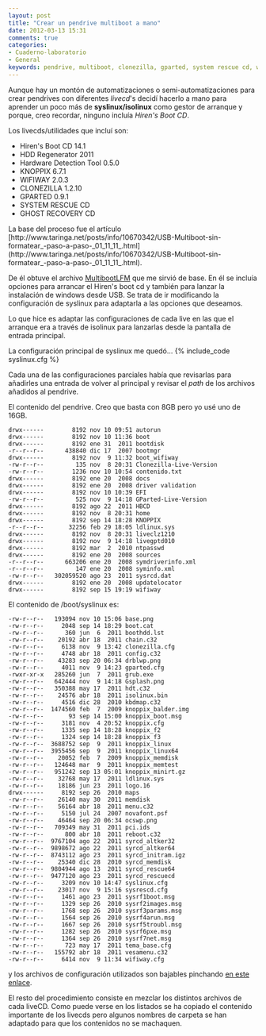 ```yaml
---
layout: post
title: "Crear un pendrive multiboot a mano"
date: 2012-03-13 15:31
comments: true
categories: 
- Cuaderno-laboratorio
- General
keywords: pendrive, multiboot, clonezilla, gparted, system rescue cd, wifiway, knoppix, hiren's boot cd
---
```

Aunque hay un montón de automatizaciones o semi-automatizaciones para crear pendrives con diferentes _livecd_'s decidí hacerlo a mano para aprender un poco más de **syslinux/isolinux** como gestor de arranque y porque, creo recordar, ninguno incluía _Hiren's Boot CD_.

Los livecds/utilidades que incluí son:

* Hiren's Boot CD 14.1
* HDD Regenerator 2011
* Hardware Detection Tool 0.5.0
* KNOPPIX 6.7.1
* WIFIWAY 2.0.3
* CLONEZILLA 1.2.10
* GPARTED 0.9.1
* SYSTEM RESCUE CD
* GHOST RECOVERY CD

<!--more-->La base del proceso fue el artículo [http://www.taringa.net/posts/info/10670342/USB-Multiboot-sin-formatear_-paso-a-paso-_01_11_11_.html](http://www.taringa.net/posts/info/10670342/USB-Multiboot-sin-formatear_-paso-a-paso-_01_11_11_.html).

De él obtuve el archivo [MultibootLFM](/downloads/MultibootLFM.7z) que me sirvió de base. En él se incluía opciones para arrancar el Hiren's boot cd y también para lanzar la instalación de windows desde USB. Se trata de ir modificando la configuración de syslinux para adaptarla a las opciones que deseamos. 

Lo que hice es adaptar las configuraciones de cada live en las que el arranque era a través de isolinux para lanzarlas desde la pantalla de entrada principal. 

La configuración principal de syslinux me quedó...
{% include_code syslinux.cfg %}

Cada una de las configuraciones parciales había que revisarlas para añadirles una entrada de volver al principal y revisar el _path_ de los archivos añadidos al pendrive.

El contenido del pendrive. Creo que basta con 8GB pero yo usé uno de 16GB.

```
drwx------        8192 nov 10 09:51 autorun
drwx------        8192 nov 10 11:36 boot
drwx------        8192 ene 31  2011 bootdisk
-r--r--r--      438840 dic 17  2007 bootmgr
drwx------        8192 nov  9 11:32 boot_wifiway
-rw-r--r--         135 nov  8 20:31 Clonezilla-Live-Version
-rw-r--r--        1236 nov 10 10:54 contenido.txt
drwx------        8192 ene 20  2008 docs
drwx------        8192 ene 20  2008 driver validation
drwx------        8192 nov 10 10:39 EFI
-rw-r--r--         525 nov  9 14:18 GParted-Live-Version
drwx------        8192 ago 22  2011 HBCD
drwx------        8192 nov  8 20:31 home
drwx------        8192 sep 14 18:28 KNOPPIX
-r--r--r--       32256 feb 29 18:05 ldlinux.sys
drwx------        8192 nov  8 20:31 liveclz1210
drwx------        8192 nov  9 14:18 livegptd010
drwx------        8192 mar  2  2010 ntpasswd
drwx------        8192 ene 20  2008 sources
-r--r--r--      663206 ene 20  2008 symdriverinfo.xml
-r--r--r--         147 ene 20  2008 syminfo.xml
-rw-r--r--   302059520 ago 23  2011 sysrcd.dat
drwx------        8192 ene 20  2008 updatelocator
drwx------        8192 sep 15 19:19 wifiway
```

El contenido de /boot/syslinux es:

```
-rw-r--r--   193094 nov 10 15:06 base.png
-rw-r--r--     2048 sep 14 18:29 boot.cat
-rw-r--r--      360 jun  6  2011 boothdd.lst
-rw-r--r--    20192 abr 18  2011 chain.c32
-rw-r--r--     6138 nov  9 13:42 clonezilla.cfg
-rw-r--r--     4748 abr 18  2011 config.c32
-rw-r--r--    43283 sep 20 06:34 drblwp.png
-rw-r--r--     4011 nov  9 14:23 gparted.cfg
-rwxr-xr-x   285260 jun  7  2011 grub.exe
-rw-r--r--   642444 nov  9 14:18 Gsplash.png
-rw-r--r--   350388 may 17  2011 hdt.c32
-rw-r--r--    24576 abr 18  2011 isolinux.bin
-rw-r--r--     4516 dic 28  2010 kbdmap.c32
-rw-r--r--  1474560 feb  7  2009 knoppix_balder.img
-rw-r--r--       93 sep 14 15:00 knoppix_boot.msg
-rw-r--r--     3181 nov  4 20:52 knoppix.cfg
-rw-r--r--     1335 sep 14 18:28 knoppix_f2
-rw-r--r--     1324 sep 14 18:28 knoppix_f3
-rw-r--r--  3688752 sep  9  2011 knoppix_linux
-rw-r--r--  3955456 sep  9  2011 knoppix_linux64
-rw-r--r--    20052 feb  7  2009 knoppix_memdisk
-rw-r--r--   124648 mar  9  2011 knoppix_memtest
-rw-r--r--   951242 sep 13 05:01 knoppix_minirt.gz
-rw-r--r--    32768 may 17  2011 ldlinux.sys
-rw-r--r--    18186 jun 23  2011 logo.16
drwx------     8192 sep 26  2010 maps
-rw-r--r--    26140 may 30  2011 memdisk
-rw-r--r--    56164 abr 18  2011 menu.c32
-rw-r--r--     5150 jul 24  2007 novafont.psf
-rw-r--r--    46464 sep 20 06:34 ocswp.png
-rw-r--r--   709349 may 31  2011 pci.ids
-rw-r--r--      800 abr 18  2011 reboot.c32
-rw-r--r--  9767104 ago 22  2011 syrcd_altker32
-rw-r--r--  9898672 ago 22  2011 syrcd_altker64
-rw-r--r--  8743112 ago 23  2011 syrcd_initram.igz
-rw-r--r--    25340 dic 28  2010 syrcd_memdisk
-rw-r--r--  9804944 ago 13  2011 syrcd_rescue64
-rw-r--r--  9477120 ago 23  2011 syrcd_rescuecd
-rw-r--r--     3209 nov 10 14:47 syslinux.cfg
-rw-r--r--    23017 nov  9 15:16 sysrescd.cfg
-rw-r--r--     1461 ago 23  2011 sysrf1boot.msg
-rw-r--r--     1329 sep 26  2010 sysrf2images.msg
-rw-r--r--     1768 sep 26  2010 sysrf3params.msg
-rw-r--r--     1564 sep 26  2010 sysrf4arun.msg
-rw-r--r--     1667 sep 26  2010 sysrf5troubl.msg
-rw-r--r--     1282 sep 26  2010 sysrf6pxe.msg
-rw-r--r--     1364 sep 26  2010 sysrf7net.msg
-rw-r--r--      723 may 17  2011 tema_base.cfg
-rw-r--r--   155792 abr 18  2011 vesamenu.c32
-rw-r--r--     6414 nov  9 11:34 wifiway.cfg
```

y los archivos de configuración utilizados son bajables pinchando [en este enlace](/downloads/syslinux_cfgs.7z).

El resto del procedimiento consiste en mezclar los distintos archivos de cada liveCD. Como puede verse en los listados se ha copiado el contenido importante de los livecds pero algunos nombres de carpeta se han adaptado para que los contenidos no se machaquen.

